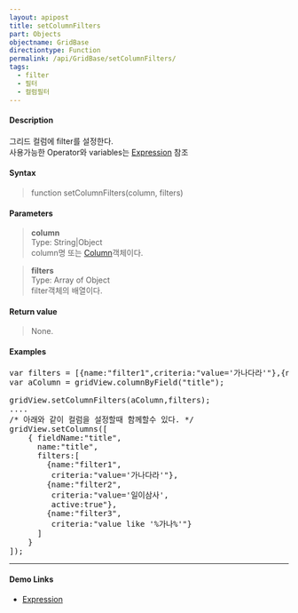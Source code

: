 ```yaml
---
layout: apipost
title: setColumnFilters
part: Objects
objectname: GridBase
directiontype: Function
permalink: /api/GridBase/setColumnFilters/
tags:
  - filter
  - 필터
  - 컬럼필터
---
```



#### Description

 그리드 컬럼에 filter를 설정한다.  
 사용가능한 Operator와 variables는 [Expression](http://help.realgrid.com/api/features/Expression/) 참조

#### Syntax

> function setColumnFilters(column, filters)

#### Parameters

> **column**  
> Type: String\|Object  
> column명 또는 [Column](/api/types/DataColumn/)객체이다.  

> **filters**  
> Type: Array of Object  
> filter객체의 배열이다.  

#### Return value

> None.

#### Examples 

<pre class="prettyprint">
var filters = [{name:"filter1",criteria:"value='가나다라'"},{name:"filter2",criteria:"value='가나다라'", active:true}];
var aColumn = gridView.columnByField("title");

gridView.setColumnFilters(aColumn,filters);
....
/* 아래와 같이 컬럼을 설정할때 함께할수 있다. */
gridView.setColumns([
    { fieldName:"title", 
      name:"title",
      filters:[
        {name:"filter1",
         criteria:"value='가나다라'"},
        {name:"filter2",
         criteria:"value='일이삼사',
         active:true"},
        {name:"filter3",
         criteria:"value like '%가나%'"}
      ]
    }
]);
</pre>

---

#### Demo Links

* [Expression](http://help.realgrid.com/api/features/Expression/)